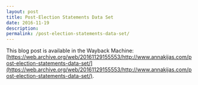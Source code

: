 ```yaml
---
layout: post
title: Post-Election Statements Data Set
date: 2016-11-19
description:
permalink: /post-election-statements-data-set/
---
```


This blog post is available in the Wayback Machine: [https://web.archive.org/web/20161129155553/http://www.annakijas.com/post-election-statements-data-set/](https://web.archive.org/web/20161129155553/http://www.annakijas.com/post-election-statements-data-set/).